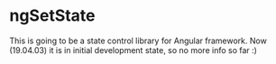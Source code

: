 # ngSetState
This is going to be a state control library for Angular framework. Now (19.04.03) it is in initial development state, so no more info so far :)
